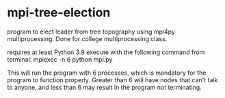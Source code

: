 # mpi-tree-election
program to elect leader from tree topography using mpi4py multiprocessing. Done for college multiprocessing class.

requires at least Python 3.9
execute with the following command from terminal: mpiexec -n 6 python mpi.py

This will run the program with 6 processes, which is mandatory for the program to function properly. Greater than 6 will have nodes that can't talk to anyone, and less than 6 may result in the program not terminating.
